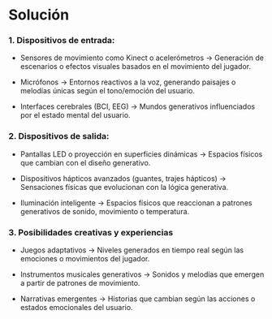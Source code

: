 # Solución

### 1. Dispositivos de entrada:

- Sensores de movimiento como Kinect o acelerómetros → Generación de escenarios o efectos visuales basados en el movimiento del jugador.
  
- Micrófonos → Entornos reactivos a la voz, generando paisajes o melodías únicas según el tono/emoción del usuario.
  
- Interfaces cerebrales (BCI, EEG) → Mundos generativos influenciados por el estado mental del usuario.

### 2. Dispositivos de salida:
   
- Pantallas LED o proyección en superficies dinámicas → Espacios físicos que cambian con el diseño generativo.
  
- Dispositivos hápticos avanzados (guantes, trajes hápticos) → Sensaciones físicas que evolucionan con la lógica generativa.

- Iluminación inteligente → Espacios físicos que reaccionan a patrones generativos de sonido, movimiento o temperatura.
  
### 3. Posibilidades creativas y experiencias

- Juegos adaptativos → Niveles generados en tiempo real según las emociones o movimientos del jugador.

- Instrumentos musicales generativos → Sonidos y melodías que emergen a partir de patrones de movimiento.

- Narrativas emergentes → Historias que cambian según las acciones o estados emocionales del usuario.
